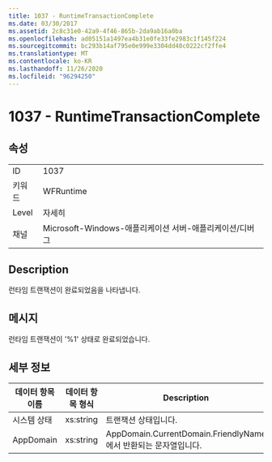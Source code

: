 ```yaml
---
title: 1037 - RuntimeTransactionComplete
ms.date: 03/30/2017
ms.assetid: 2c8c31e0-42a9-4f46-865b-2da9ab16a0ba
ms.openlocfilehash: ad05151a1497ea4b31e0fe33fe2983c1f145f224
ms.sourcegitcommit: bc293b14af795e0e999e3304dd40c0222cf2ffe4
ms.translationtype: MT
ms.contentlocale: ko-KR
ms.lasthandoff: 11/26/2020
ms.locfileid: "96294250"
---
```

# <a name="1037---runtimetransactioncomplete"></a>1037 - RuntimeTransactionComplete

## <a name="properties"></a>속성  
  
|||  
|-|-|  
|ID|1037|  
|키워드|WFRuntime|  
|Level|자세히|  
|채널|Microsoft-Windows-애플리케이션 서버-애플리케이션/디버그|  
  
## <a name="description"></a>Description  

 런타임 트랜잭션이 완료되었음을 나타냅니다.  
  
## <a name="message"></a>메시지  

 런타임 트랜잭션이 '%1' 상태로 완료되었습니다.  
  
## <a name="details"></a>세부 정보  
  
|데이터 항목 이름|데이터 항목 형식|Description|  
|--------------------|--------------------|-----------------|  
|시스템 상태|xs:string|트랜잭션 상태입니다.|  
|AppDomain|xs:string|AppDomain.CurrentDomain.FriendlyName에서 반환되는 문자열입니다.|
